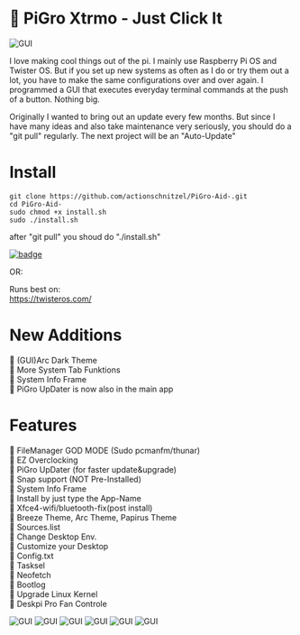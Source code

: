 
# :tada: PiGro Xtrmo - Just Click It
![GUI](https://github.com/actionschnitzel/tingsandstuff/blob/main/header%20X.png)

I love making cool things out of the pi. I mainly use Raspberry Pi OS and Twister OS. But if you set up new systems as often as I do or try them out a lot, you have to make the same configurations over and over again. I programmed a GUI that executes everyday terminal commands at the push of a button. Nothing big.    

Originally I wanted to bring out an update every few months. But since I have many ideas and also take maintenance very seriously, you should do a "git pull" regularly. The next project will be an "Auto-Update"
    





# Install

```
git clone https://github.com/actionschnitzel/PiGro-Aid-.git
cd PiGro-Aid-
sudo chmod +x install.sh
sudo ./install.sh
```    
after "git pull" you shoud do "./install.sh"    
    
[![badge](https://github.com/Botspot/pi-apps/blob/master/icons/badge.png?raw=true)](https://github.com/Botspot/pi-apps)  

OR:


Runs best on:    
https://twisteros.com/    
    
# New Additions
:hamburger: (GUI)Arc Dark Theme    
:hamburger: More System Tab Funktions    
:hamburger: System Info Frame    
:hamburger: PiGro UpDater is now also in the main app  

# Features
:metal: FileManager GOD MODE (Sudo pcmanfm/thunar)   
:metal: EZ Overclocking    
:metal: PiGro UpDater (for faster update&upgrade)    
:metal: Snap support (NOT Pre-Installed)    
:metal: System Info Frame    
:metal: Install by just type the App-Name    
:metal: Xfce4-wifi/bluetooth-fix(post install)    
:metal: Breeze Theme, Arc Theme, Papirus Theme    
:metal: Sources.list    
:metal: Change Desktop Env.    
:metal: Customize your Desktop    
:metal: Config.txt    
:metal: Tasksel    
:metal: Neofetch    
:metal: Bootlog    
:metal: Upgrade Linux Kernel    
:metal: Deskpi Pro Fan Controle    


![GUI](https://github.com/actionschnitzel/tingsandstuff/blob/main/1.png)
![GUI](https://github.com/actionschnitzel/tingsandstuff/blob/main/2.png)
![GUI](https://github.com/actionschnitzel/tingsandstuff/blob/main/3.png)
![GUI](https://github.com/actionschnitzel/tingsandstuff/blob/main/4.png)
![GUI](https://github.com/actionschnitzel/tingsandstuff/blob/main/5.png)
![GUI](https://github.com/actionschnitzel/tingsandstuff/blob/main/pigromeme.png)






